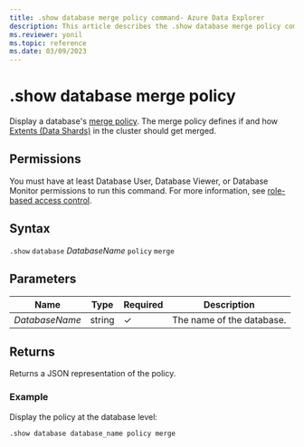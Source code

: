 ```yaml
---
title: .show database merge policy command- Azure Data Explorer
description: This article describes the .show database merge policy command in Azure Data Explorer.
ms.reviewer: yonil
ms.topic: reference
ms.date: 03/09/2023
---
```

# .show database merge policy

Display a database's [merge policy](mergepolicy.md). The merge policy defines if and how [Extents (Data Shards)](../management/extents-overview.md) in the cluster should get merged.

## Permissions

You must have at least Database User, Database Viewer, or Database Monitor permissions to run this command. For more information, see [role-based access control](access-control/role-based-access-control.md).

## Syntax

`.show` `database` *DatabaseName* `policy` `merge` 

## Parameters

|Name|Type|Required|Description|
|--|--|--|--|
|*DatabaseName*|string|&check;|The name of the database.|

## Returns

Returns a JSON representation of the policy.

### Example

Display the policy at the database level:

```kusto
.show database database_name policy merge 
```
